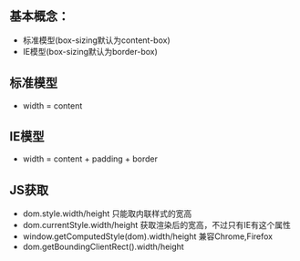## 基本概念：
- 标准模型(box-sizing默认为content-box)
- IE模型(box-sizing默认为border-box)

## 标准模型
- width = content

## IE模型
- width = content + padding + border


## JS获取
- dom.style.width/height 只能取内联样式的宽高
- dom.currentStyle.width/height 获取渲染后的宽高，不过只有IE有这个属性
- window.getComputedStyle(dom).width/height 兼容Chrome,Firefox
- dom.getBoundingClientRect().width/height

